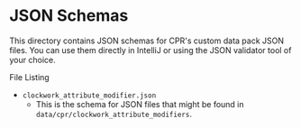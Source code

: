 # JSON Schemas

This directory contains JSON schemas for CPR's custom data pack JSON files. You can use them directly in IntelliJ or
using the JSON validator tool of your choice.

File Listing
- `clockwork_attribute_modifier.json` 
  - This is the schema for JSON files that might be found in `data/cpr/clockwork_attribute_modifiers`.